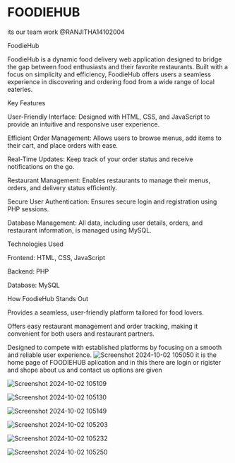 # FOODIEHUB
its our team work 
 @RANJITHA14102004 

FoodieHub

FoodieHub is a dynamic food delivery web application designed to bridge the gap between food enthusiasts and their favorite restaurants. Built with a focus on simplicity and efficiency, FoodieHub offers users a seamless experience in discovering and ordering food from a wide range of local eateries.

Key Features

User-Friendly Interface: Designed with HTML, CSS, and JavaScript to provide an intuitive and responsive user experience.

Efficient Order Management: Allows users to browse menus, add items to their cart, and place orders with ease.

Real-Time Updates: Keep track of your order status and receive notifications on the go.

Restaurant Management: Enables restaurants to manage their menus, orders, and delivery status efficiently.

Secure User Authentication: Ensures secure login and registration using PHP sessions.

Database Management: All data, including user details, orders, and restaurant information, is managed using MySQL.


Technologies Used

Frontend: HTML, CSS, JavaScript

Backend: PHP

Database: MySQL


How FoodieHub Stands Out

Provides a seamless, user-friendly platform tailored for food lovers.

Offers easy restaurant management and order tracking, making it convenient for both users and restaurant partners.

Designed to compete with established platforms by focusing on a smooth and reliable user experience.
![Screenshot 2024-10-02 105050](https://github.com/user-attachments/assets/01a0a7cc-adaa-4fb3-ac63-ca0867c6f7ab)
it is the home page of FOODIEHUB aplication and in this there are login or rigister and shope about us and contact us options are given

![Screenshot 2024-10-02 105109](https://github.com/user-attachments/assets/b280b286-af65-410e-b8bb-f21654525461)



![Screenshot 2024-10-02 105130](https://github.com/user-attachments/assets/a83a9fcd-73ad-43f3-b913-e77744bd6b3b)


![Screenshot 2024-10-02 105149](https://github.com/user-attachments/assets/5ab17cdf-9700-4f9e-9c6e-8a58c56150ea)



![Screenshot 2024-10-02 105203](https://github.com/user-attachments/assets/0ff7ac1e-9c36-413f-a689-cad98bea9714)



![Screenshot 2024-10-02 105232](https://github.com/user-attachments/assets/3b82e76e-e592-4b26-b6a3-0fdef95a9e0c)



![Screenshot 2024-10-02 105250](https://github.com/user-attachments/assets/321d5ed4-9d24-4349-a65b-64aba1bf76ef)
